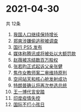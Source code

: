 # 2021-04-30
  共 12条

  <!-- BEGIN -->
  <!-- 最后更新时间:Fri Apr 30 2021 04:15:13 GMT+0000 (Coordinated Universal Time) -->
  1. [我国人口继续保持增长](https://www.zhihu.com/search?q=人口普查)
1. [郑爽涉嫌偷逃税被调查](https://www.zhihu.com/search?q=郑爽被调查)
1. [国行 PS5 发布](https://www.zhihu.com/search?q=ps5国行)
1. [媒体称腾讯或将被处以大额罚款](https://www.zhihu.com/search?q=腾讯被罚款)
1. [赵薇被冻结数百万股权](https://www.zhihu.com/search?q=赵薇)
1. [张若昀正式起诉父亲张健](https://www.zhihu.com/search?q=张若昀)
1. [焦作女教师案二审维持原判](https://www.zhihu.com/search?q=焦作女教师)
1. [空间站天和核心舱发射成功](https://www.zhihu.com/search?q=中国空间站)
1. [特朗普确认将再次参选总统](https://www.zhihu.com/search?q=特朗普)
1. [王一博代言安踏](https://www.zhihu.com/search?q=王一博代言安踏)
1. [印度疫情失控](https://www.zhihu.com/search?q=印度疫情)
1. [国际不打小孩日](https://www.zhihu.com/search?q=国际不打小孩日)
  <!-- END -->
  